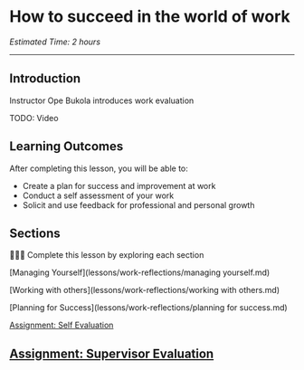 
# How to succeed in the world of work
*Estimated Time: 2 hours*

---

## Introduction
<aside>
  Instructor Ope Bukola introduces work evaluation
</aside>

TODO: Video

## **Learning Outcomes**

After completing this lesson, you will be able to:

- Create a plan for success and improvement at work
- Conduct a self assessment of your work
- Solicit and use feedback for professional and personal growth

## Sections

<aside>

👩🏿‍🏫 Complete this lesson by exploring each section

[Managing Yourself](lessons/work-reflections/managing yourself.md)

[Working with others](lessons/work-reflections/working with others.md)

[Planning for Success](lessons/work-reflections/planning for success.md)

[Assignment: Self Evaluation](lessons/work-reflections/assignment.md)

[Assignment: Supervisor Evaluation](lessons/work-reflections/assignment-eval.md)
---
